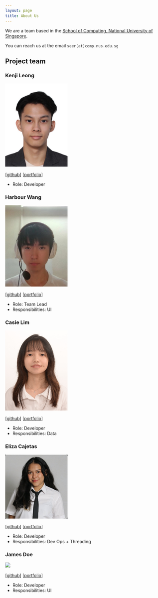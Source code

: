 ```yaml
---
layout: page
title: About Us
---
```


We are a team based in the [School of Computing, National University of Singapore](https://www.comp.nus.edu.sg).

You can reach us at the email `seer[at]comp.nus.edu.sg`

## Project team

### Kenji Leong

<img src="images/kkenjji.png" width="200px">

[[github](https://github.com/kkenjji)]
[[portfolio](team/kkenjji.md)]

* Role: Developer

### Harbour Wang

<img src="images/nano-233.png" width="200px">

[[github](https://github.com/Nano-233)]
[[portfolio](team/harbour.md)]

* Role: Team Lead
* Responsibilities: UI

### Casie Lim

<img src="images/casielim.png" width="200px">

[[github](http://github.com/Casielim)] 
[[portfolio](team/casielim.md)]

* Role: Developer
* Responsibilities: Data

### Eliza Cajetas

<img src="images/elizazaa.png" width="200px">

[[github](http://github.com/elizazaa)]
[[portfolio](team/eliza.md)]

* Role: Developer
* Responsibilities: Dev Ops + Threading

### James Doe

<img src="images/johndoe.png" width="200px">

[[github](http://github.com/johndoe)]
[[portfolio](team/johndoe.md)]

* Role: Developer
* Responsibilities: UI
